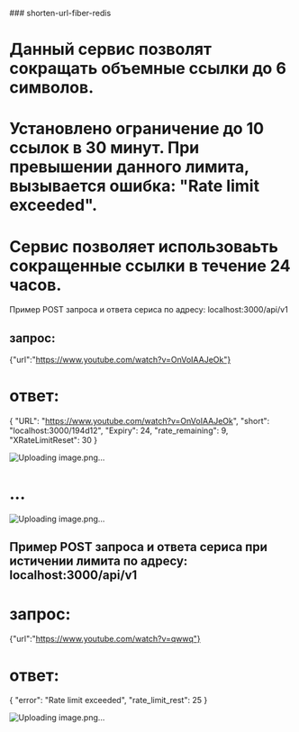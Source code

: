 ##﻿# shorten-url-fiber-redis

# Данный сервис позволят сокращать объемные ссылки до 6 символов.

# Установлено ограничение до 10 ссылок в 30 минут. При превышении данного лимита, вызывается ошибка: "Rate limit exceeded".

# Сервис позволяет использоваьть сокращенные ссылки в течение 24 часов.

Пример POST запроса и ответа сериса по адресу: localhost:3000/api/v1

## запрос:
{"url":"https://www.youtube.com/watch?v=OnVoIAAJeOk"}

# ответ:
{
    "URL": "https://www.youtube.com/watch?v=OnVoIAAJeOk",
    "short": "localhost:3000/194d12",
    "Expiry": 24,
    "rate_remaining": 9,
    "XRateLimitReset": 30
}

![Uploading image.png…]()

#                       ...

![Uploading image.png…]()



## Пример POST запроса и ответа сериса при истичении лимита по адресу: localhost:3000/api/v1

# запрос:
{"url":"https://www.youtube.com/watch?v=qwwq"}

# ответ:
{
    "error": "Rate limit exceeded",
    "rate_limit_rest": 25
}

![Uploading image.png…]()




